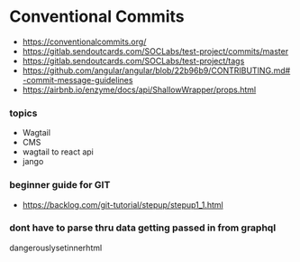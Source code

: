 # Conventional Commits

- https://conventionalcommits.org/
- https://gitlab.sendoutcards.com/SOCLabs/test-project/commits/master
- https://gitlab.sendoutcards.com/SOCLabs/test-project/tags
- https://github.com/angular/angular/blob/22b96b9/CONTRIBUTING.md#-commit-message-guidelines
- https://airbnb.io/enzyme/docs/api/ShallowWrapper/props.html

### topics
- Wagtail
- CMS
- wagtail to react api
- jango

### beginner guide for GIT
- https://backlog.com/git-tutorial/stepup/stepup1_1.html

### dont have to parse thru data getting passed in from graphql
dangerouslysetinnerhtml